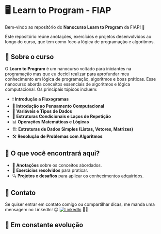# 🖥️ Learn to Program - FIAP

Bem-vindo ao repositório do **Nanocurso Learn to Program** da FIAP! 🚀

Este repositório reúne anotações, exercícios e projetos desenvolvidos ao longo do curso, que tem como foco a lógica de programação e algoritmos.

## 📌 Sobre o curso

O **Learn to Program** é um nanocurso voltado para iniciantes na programação mas que eu decidi realizar para aprofundar meu conhecimento em lógica de programação, algoritmos e boas práticas. Esse nanocurso aborda conceitos essenciais de algoritmos e lógica computacional. Os principais tópicos incluem:

- ❗    **Introdução a Fluxogramas**
- 🧠 **Introdução ao Pensamento Computacional**
- 🔢 **Variáveis e Tipos de Dados**
- 🔄 **Estruturas Condicionais e Laços de Repetição**
- 📊 **Operações Matemáticas e Lógicas**
- 🏗️ **Estruturas de Dados Simples (Listas, Vetores, Matrizes)**
- 🛠️ **Resolução de Problemas com Algoritmos**

## 📂 O que você encontrará aqui?

- 📑 **Anotações** sobre os conceitos abordados.
- 📝 **Exercícios resolvidos** para praticar.
- 🔍 **Projetos e desafios** para aplicar os conhecimentos adquiridos.

## 💬 Contato 
 
Se quiser entrar em contato comigo ou compartilhar dicas, me manda uma mensagem no LinkedIn! 😊
[![LinkedIn](https://img.shields.io/badge/LinkedIn-celoselado-blue?logo=linkedin)](https://www.linkedin.com/in/celoselado/) 🐱‍🚀

## 🚧 Em constante evolução
